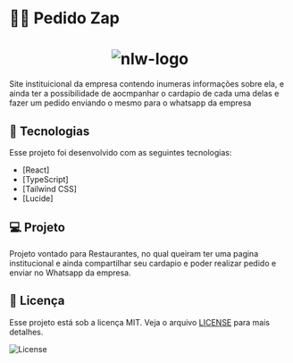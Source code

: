 # 🧑‍🍳 Pedido Zap

<h1 align="center"> <img alt="nlw-logo" src="/images/site/homePage.png" /> </h1>

Site instituicional da empresa contendo inumeras informações sobre ela, e ainda ter a possibilidade de aocmpanhar o cardapio de cada uma delas e fazer um pedido enviando o mesmo para o whatsapp da empresa

## :rocket: Tecnologias

Esse projeto foi desenvolvido com as seguintes tecnologias:

- [React]
- [TypeScript]
- [Tailwind CSS]
- [Lucide]

## :computer: Projeto

Projeto vontado para Restaurantes, no qual queiram ter uma pagina institucional e ainda compartilhar seu cardapio e poder realizar pedido e enviar no Whatsapp da empresa.

## 📝 Licença

Esse projeto está sob a licença MIT. Veja o arquivo [LICENSE](LICENSE) para mais detalhes.

<img alt="License" src="https://img.shields.io/static/v1?label=license&message=MIT&color=8B5CF6&labelColor=000000">
